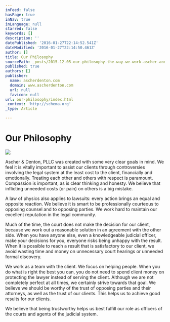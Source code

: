 ```yaml
---
inFeed: false
hasPage: true
inNav: true
inLanguage: null
starred: false
keywords: []
description: ''
datePublished: '2016-01-27T22:14:52.541Z'
dateModified: '2016-01-27T22:14:50.461Z'
author: []
title: Our Philosophy
sourcePath: _posts/2015-12-05-our-philosophy-the-way-we-work-ascher-and-denton-pllc-was.md
published: true
authors: []
publisher:
  name: ascherdenton.com
  domain: www.ascherdenton.com
  url: null
  favicon: null
url: our-philosophy/index.html
_context: 'http://schema.org'
_type: Article

---
```

# **Our Philosophy**
![](https://the-grid-user-content.s3-us-west-2.amazonaws.com/bdc8b7bb-912b-4e94-ad57-9e3d39009a9b.jpg)

Ascher & Denton, PLLC was created with some very clear goals in mind. We feel it is vitally important to assist our clients through controversies involving the legal system at the least cost to the client, financially and emotionally. Treating each other and others with respect is paramount. Compassion is important, as is clear thinking and honesty. We believe that inflicting unneeded costs (or pain) on others is a big mistake. 

A law of physics also applies to lawsuits: every action brings an equal and opposite reaction. We believe it is smart to be professionally courteous to opposing counsel and to opposing parties. We work hard to maintain our excellent reputation in the legal community. 

Much of the time, the court does not make the decision for our client, because we work out a reasonable solution in an agreement with the other side. When you have anyone else, even a knowledgeable judicial officer, make your decisions for you, everyone risks being unhappy with the result. When it is possible to reach a result that is satisfactory to our client, we avoid wasting time and money on unnecessary court hearings or unneeded formal discovery. 

We work as a team with the client. We focus on helping people. When you do what is right the best you can, you do not need to spend client money on protecting the lawyer instead of serving the client. Although we are not completely perfect at all times, we certainly strive towards that goal. We believe we should be worthy of the trust of opposing parties and their attorneys, as well as the trust of our clients. This helps us to achieve good results for our clients. 

We believe that being trustworthy helps us best fulfill our role as officers of the courts and agents of the judicial system.
